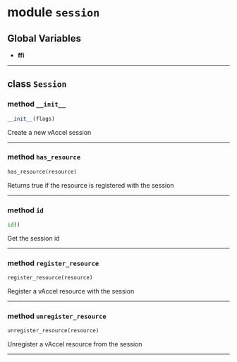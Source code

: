 <!-- markdownlint-disable -->

# module `session`




**Global Variables**
---------------
- **ffi**


---

## class `Session`




### method `__init__`

```python
__init__(flags)
```

Create a new vAccel session 




---

### method `has_resource`

```python
has_resource(resource)
```

Returns true if the resource is registered with the session 

---

### method `id`

```python
id()
```

Get the session id 

---

### method `register_resource`

```python
register_resource(resource)
```

Register a vAccel resource with the session 

---

### method `unregister_resource`

```python
unregister_resource(resource)
```

Unregister a vAccel resource from the session 




---


